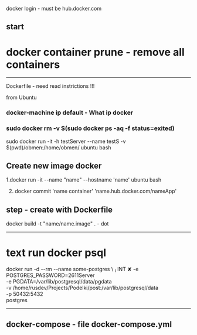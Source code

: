 docker login - must be hub.docker.com

## start

# docker container prune - remove all containers

---

Dockerfile - need read instrictions !!!

from Ubuntu

### docker-machine ip default - What ip docker

### sudo docker rm -v $(sudo docker ps -aq -f status=exited)

sudo docker run -it -h testServer --name testS -v $(pwd)/obmen:/home/obmen/ ubuntu bash

## Create new image docker

1.docker run -it --name "name" --hostname 'name' ubuntu bash

2. docker commit 'name container' 'name.hub.docker.com/nameApp'

## step - create with Dockerfile

docker build -t "name/name.image" . - dot

---

# text run docker psql

docker run -d --rm --name some-postgres \  INT ✘
-e POSTGRES_PASSWORD=2611Server \
-e PGDATA=/var/lib/postgresql/data/pgdata \
-v /home/rusdev/Projects/Podelki/post:/var/lib/postgresql/data \
-p 50432:5432 \
postgres

---

## docker-compose - file docker-compose.yml
